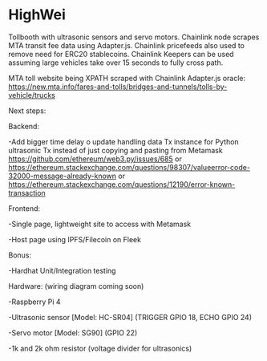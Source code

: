 # HighWei

Tollbooth with ultrasonic sensors and servo motors. Chainlink node scrapes MTA transit fee data using Adapter.js.
Chainlink pricefeeds also used to remove need for ERC20 stablecoins. Chainlink Keepers can be used assuming large vehicles take over 15 seconds to fully cross path.

MTA toll website being XPATH scraped with Chainlink Adapter.js oracle: https://new.mta.info/fares-and-tolls/bridges-and-tunnels/tolls-by-vehicle/trucks

Next steps: 

Backend:

-Add bigger time delay o update handling data Tx instance for Python ultrasonic Tx instead of just copying and pasting from Metamask https://github.com/ethereum/web3.py/issues/685 or
https://ethereum.stackexchange.com/questions/98307/valueerror-code-32000-message-already-known or https://ethereum.stackexchange.com/questions/12190/error-known-transaction

Frontend: 

-Single page, lightweight site to access with Metamask

-Host page using IPFS/Filecoin on Fleek

Bonus:

-Hardhat Unit/Integration testing

Hardware: (wiring diagram coming soon)

-Raspberry Pi 4

-Ultrasonic sensor [Model: HC-SR04] (TRIGGER GPIO 18, ECHO GPIO 24)

-Servo motor [Model: SG90] (GPIO 22)

-1k and 2k ohm resistor (voltage divider for ultrasonics)
